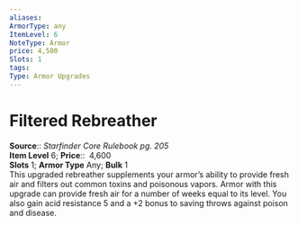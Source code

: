 ```yaml
---
aliases: 
ArmorType: any
ItemLevel: 6
NoteType: Armor
price: 4,500
Slots: 1
tags: 
Type: Armor Upgrades
---
```


# Filtered Rebreather

**Source**:: _Starfinder Core Rulebook pg. 205_  
**Item Level** 6;
**Price**::  4,600  
**Slots** 1; **Armor Type** Any; **Bulk** 1  
This upgraded rebreather supplements your armor’s ability to provide fresh air and filters out common toxins and poisonous vapors. Armor with this upgrade can provide fresh air for a number of weeks equal to its level. You also gain acid resistance 5 and a +2 bonus to saving throws against poison and disease.
